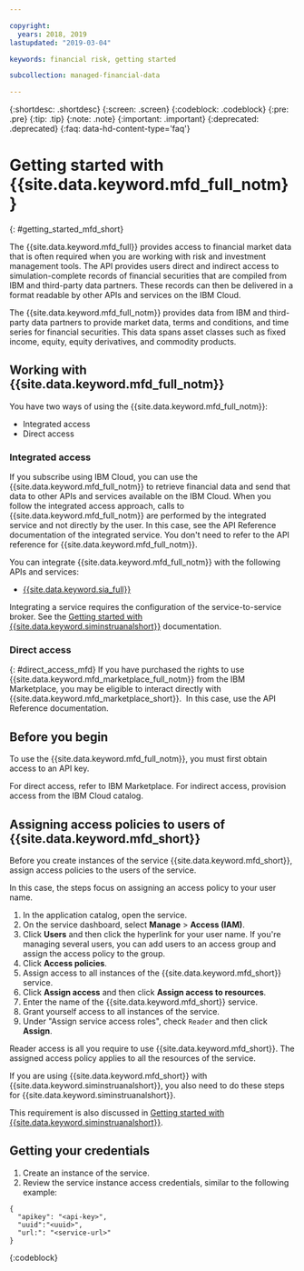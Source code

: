 ```yaml
---

copyright:
  years: 2018, 2019
lastupdated: "2019-03-04"

keywords: financial risk, getting started

subcollection: managed-financial-data

---
```

<!-- {:new_window: target="_blank"} -->
{:shortdesc: .shortdesc}
{:screen: .screen}
{:codeblock: .codeblock}
{:pre: .pre}
{:tip: .tip}
{:note: .note}
{:important: .important}
{:deprecated: .deprecated}
{:faq: data-hd-content-type='faq'}

# Getting started with {{site.data.keyword.mfd_full_notm}}
{: #getting_started_mfd_short}

The {{site.data.keyword.mfd_full}} provides access to financial market data that is often required
when you are working with risk and investment management tools. The API provides users direct and
indirect access to simulation-complete records of financial securities that are compiled from IBM
and third-party data partners. These records can then be delivered in a format readable by other APIs
and services on the IBM Cloud.

The {{site.data.keyword.mfd_full_notm}} provides data from IBM and third-party data partners to provide
market data, terms and conditions, and time series for financial securities. This data spans
asset classes such as fixed income, equity, equity derivatives, and commodity products. 

## Working with {{site.data.keyword.mfd_full_notm}}
You have two ways of using the {{site.data.keyword.mfd_full_notm}}:
* Integrated access
* Direct access

### Integrated access
If you subscribe using IBM Cloud, you can use the {{site.data.keyword.mfd_full_notm}} to retrieve financial data and send that data to other APIs and services available on the IBM Cloud.
When you follow the integrated access approach, calls to {{site.data.keyword.mfd_full_notm}} are performed by the integrated service and not directly by the user.
In this case, see the API Reference documentation of the integrated service.
You don't need to refer to the API reference for {{site.data.keyword.mfd_full_notm}}.

You can integrate {{site.data.keyword.mfd_full_notm}} with the following APIs and services:
* [{{site.data.keyword.sia_full}}](/docs/services/simulated-instrument-analytics?topic=simulated-instrument-analytics-getting_started_siminstruanalshort)

Integrating a service requires the configuration of the service-to-service broker.
See the [Getting started with {{site.data.keyword.siminstruanalshort}}](/docs/services/simulated-instrument-analytics?topic=simulated-instrument-analytics-getting_started_siminstruanalshort) documentation.

### Direct access
{: #direct_access_mfd}
If you have purchased the rights to use {{site.data.keyword.mfd_marketplace_full_notm}} from the IBM Marketplace, you may be eligible to interact directly with {{site.data.keyword.mfd_marketplace_short}}.  In this case, use the API Reference documentation.


## Before you begin

To use the {{site.data.keyword.mfd_full_notm}}, you must first obtain access to an API key.

For direct access, refer to IBM Marketplace.
For indirect access, provision access from the IBM Cloud catalog. <!--Can we link to MFD in IBM Cloud catalog? Not yet.-->


## Assigning access policies to users of {{site.data.keyword.mfd_short}}

Before you create instances of the service {{site.data.keyword.mfd_short}}, assign access policies to the users of the service.

In this case, the steps focus on assigning an access policy to your user name.

1. In the application catalog, open the service.
1. On the service dashboard, select **Manage** > **Access (IAM)**.
1. Click **Users** and then click the hyperlink for your user name. If you're managing several users, you can add users to an access group and assign the access policy to the group.
1. Click **Access policies**.
1. Assign access to all instances of the {{site.data.keyword.mfd_short}} service.
 1. Click **Assign access** and then click **Assign access to resources**.
 1. Enter the name of the {{site.data.keyword.mfd_short}} service.
 1. Grant yourself access to all instances of the service.
 1. Under "Assign service access roles", check `Reader` and then click **Assign**.

Reader access is all you require to use {{site.data.keyword.mfd_short}}.
The assigned access policy applies to all the resources of the service.

If you are using {{site.data.keyword.mfd_short}} with {{site.data.keyword.siminstruanalshort}}, you also need to do these steps for {{site.data.keyword.siminstruanalshort}}.

This requirement is also discussed in [Getting started with {{site.data.keyword.siminstruanalshort}}](/docs/services/simulated-instrument-analytics?topic=simulated-instrument-analytics-getting_started_siminstruanalshort).



## Getting your credentials

1. Create an instance of the service.
2. Review the service instance access credentials, similar to the following example:

```
{
  "apikey": "<api-key>",
  "uuid":"<uuid>",
  "url:": "<service-url>"
}
```
{:codeblock}
